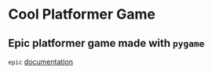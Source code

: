 # Cool Platformer Game
## Epic platformer game made with `pygame`
```epic```
[documentation](https://wotsitgamer.github.io/platformer-game/)
